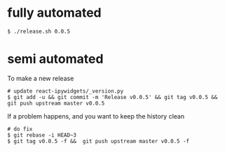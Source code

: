 
# fully automated

    $ ./release.sh 0.0.5

# semi automated
To make a new release
```
# update react-ipywidgets/_version.py
$ git add -u && git commit -m 'Release v0.0.5' && git tag v0.0.5 && git push upstream master v0.0.5
```


If a problem happens, and you want to keep the history clean
```
# do fix
$ git rebase -i HEAD~3
$ git tag v0.0.5 -f &&  git push upstream master v0.0.5 -f
```

